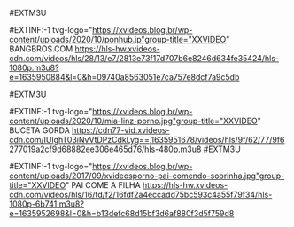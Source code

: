 
 #EXTM3U

#EXTINF:-1 tvg-logo="https://xvideos.blog.br/wp-content/uploads/2020/10/ponhub.jp"group-title="XXVIDEO" BANGBROS.COM
https://hls-hw.xvideos-cdn.com/videos/hls/28/13/e7/2813e73f17d707b6e8246d634fe35424/hls-1080p.m3u8?e=1635950884&l=0&h=09740a8563051e7ca757e8dcf7a9c5db
 
 #EXTM3U

#EXTINF:-1 tvg-logo="https://xvideos.blog.br/wp-content/uploads/2020/10/mia-linz-porno.jpg"group-title="XXVIDEO" BUCETA GORDA
https://cdn77-vid.xvideos-cdn.com/IUlghT03iNvVtDPzCdkLyg==,1635951678/videos/hls/9f/62/77/9f6277019a2cf9d68882ee306e465d76/hls-480p.m3u8
#EXTM3U

#EXTINF:-1 tvg-logo="https://xvideos.blog.br/wp-content/uploads/2017/09/xvideosporno-pai-comendo-sobrinha.jpg"group-title="XXVIDEO" PAI COME A FILHA
https://hls-hw.xvideos-cdn.com/videos/hls/16/fd/f2/16fdf2a4eccadd75bc593c4a55f79f34/hls-1080p-6b741.m3u8?e=1635952698&l=0&h=b13defc68d15bf3d6af880f3d5f759d8

